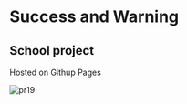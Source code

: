 <h1> Success and Warning </h1>
<h2> School project </h2>

<p> Hosted on Githup Pages </p>

![pr19](https://user-images.githubusercontent.com/78624317/171388811-3f727da6-7c42-496a-9d8a-c60d8bf93eee.JPG)

